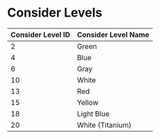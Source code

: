 # Consider Levels

| Consider Level ID | Consider Level Name |
|:------------------|:--------------------|
| 2                 | Green               |
| 4                 | Blue                |
| 6                 | Gray                |
| 10                | White               |
| 13                | Red                 |
| 15                | Yellow              |
| 18                | Light Blue          |
| 20                | White (Titanium)    |

